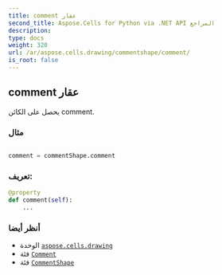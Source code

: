 ```yaml
---
title: comment عقار
second_title: Aspose.Cells for Python via .NET API المراجع
description:
type: docs
weight: 320
url: /ar/aspose.cells.drawing/commentshape/comment/
is_root: false
---
```

##  comment عقار

يحصل على الكائن comment.

###  مثال

```python

comment = commentShape.comment

```
###  تعريف:
```python
@property
def comment(self):
    ...
```

###  أنظر أيضا
* الوحدة [`aspose.cells.drawing`](../../)
* فئة [`Comment`](/cells/python-net/ar/aspose.cells/comment)
* فئة [`CommentShape`](/cells/python-net/ar/aspose.cells.drawing/commentshape)
